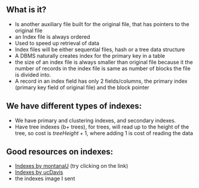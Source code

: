 ## What is it?
- Is another auxiliary file built for the original file, that has pointers to the original file
- an Index file is always ordered
- Used to speed up retrieval of data
- Index files will be either sequential files, hash or a tree data structure
- A DBMS naturally creates index for the primary key in a table
- the size of an index file is always smaller than original file because it the number of records in the index file is same as number of blocks the file is divided into.
- A record in an index field has only 2 fields/columns, the primary index (primary key field of original file) and the block pointer
## We have different types of indexes:
- We have primary and clustering indexes, and secondary indexes.
- Have tree indexes (b+ trees), for trees, will read up to the height of the tree, so cost is $treeHeight + 1$, where adding 1 is cost of reading the data

## Good resources on indexes:
- [Indexes by montanaU](https://www.cs.montana.edu/courses/spring2004/435/lectures/IndexingFiles.html) (try clicking on the link)
- [Indexes by ucDavis](https://web.cs.ucdavis.edu/~green/courses/ecs165a-w11/7-indexes.pdf)
- the indexes image I sent